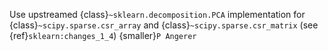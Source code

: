 Use upstreamed {class}`~sklearn.decomposition.PCA` implementation for {class}`~scipy.sparse.csr_array` and {class}`~scipy.sparse.csr_matrix` (see {ref}`sklearn:changes_1_4`) {smaller}`P Angerer`
